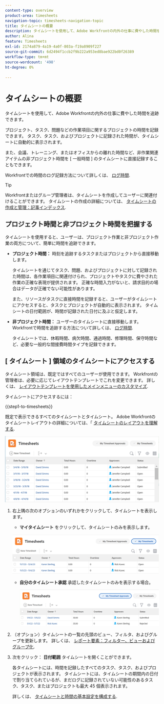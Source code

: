 ```yaml
---
content-type: overview
product-area: timesheets
navigation-topic: timesheets-navigation-topic
title: タイムシートの概要
description: タイムシートを使用して、Adobe Workfrontの内外の仕事に費やした時間を追跡できます。
author: Alina
feature: Timesheets
exl-id: 2174a879-4a19-4a0f-803a-f19a8909f227
source-git-commit: 6d2494f1ccb2f9b222a953ed8bae922bd0f26389
workflow-type: tm+mt
source-wordcount: '498'
ht-degree: 0%

---
```


# タイムシートの概要

タイムシートを使用して、Adobe Workfrontの内外の仕事に費やした時間を追跡できます。

プロジェクト、タスク、問題などの作業項目に関するプロジェクトの時間を記録できます。 タスク、タスク、およびプロジェクトに記録された時間が、タイムシートに自動的に表示されます。

また、会議、トレーニング、またはオフィスからの離れた時間など、非作業関連アイテムの非プロジェクト時間を [ 一般時間 ] のタイムシートに直接記録することもできます。

Workfrontでの時間のログ記録方法について詳しくは、 [ログ時間](../../timesheets/create-and-manage-timesheets/log-time.md).

>[!TIP]
>
>Workfrontまたはグループ管理者は、タイムシートを作成してユーザーに関連付けることができます。 タイムシートの作成の詳細については、 [タイムシートの作成と管理：記事インデックス](../create-and-manage-timesheets/create-and-manage-timesheets.md).


## プロジェクト時間と非プロジェクト時間を把握する

タイムシートを使用すると、ユーザーは、プロジェクト作業と非プロジェクト作業の両方について、簡単に時間を追跡できます。

* **プロジェクト時間：** 時刻を追跡するタスクまたはプロジェクトから直接移動します。

  タイムシートを通じてタスク、問題、およびプロジェクトに対して記録された時間は、各作業項目に関連付けられ、プロジェクトやタスクに費やされた作業の正確な表現が提供されます。 正確な時間入力がないと、請求目的の場合はデータが正確でない可能性があります。

  また、リソースがタスクに直接時間を記録すると、ユーザーがタイムシートにアクセスすると、タスクとプロジェクトが自動的に表示されます。 タイムシートの日付範囲が、時間が記録された日付に及ぶと仮定します。

* **非プロジェクト時間：** ユーザーのタイムシートに直接移動します。 Workfrontで時間を追跡する方法について詳しくは、   [ログ時間](../../timesheets/create-and-manage-timesheets/log-time.md).

  タイムシートでは、休暇時間、病欠時間、通過時間、修理時間、保守時間など、必要な一般的な間接費時間タイプを記録できます。

## [ タイムシート ] 領域のタイムシートにアクセスする

タイムシート領域は、既定ではすべてのユーザーが使用できます。 Workfrontの管理者は、必要に応じてレイアウトテンプレートでこれを変更できます。 詳しくは、 [レイアウトテンプレートを使用したメインメニューのカスタマイズ](/help/quicksilver/administration-and-setup/customize-workfront/use-layout-templates/customize-main-menu.md).

タイムシートにアクセスするには：

{{step1-to-timesheets}}

既定で表示できるすべてのタイムシートとタイムシート。 Adobe Workfrontのタイムシートレイアウトの詳細については、「 [タイムシートのレイアウトを理解する](../../timesheets/timesheets/timesheet-layout.md).

![](assets/all-timesheets-list-nwe-350x68.png)

1. 右上隅の次のオプションのいずれかをクリックして、タイムシートを表示します。

   * **マイタイムシート** をクリックして、タイムシートのみを表示します。

   ![](assets/my-timesheets-list-various-statuses-nwe-350x60.png)

   * **自分のタイムシート承認** 承認したタイムシートのみを表示する場合。

     ![](assets/timesheets-i-approve-list-with0filters-new-nwe-350x61.png)


1. （オプション）タイムシートの一覧の先頭のビュー、フィルタ、およびグループを更新します。 詳しくは、 [レポート要素：フィルター、ビューおよびグループ化](../../reports-and-dashboards/reports/reporting-elements/reporting-elements-overview.md).

1. 次をクリック： **日付範囲** タイムシートを開くことができます。

   各タイムシートには、時間を記録したすべてのタスク、タスク、およびプロジェクトが表示されます。 タイムシートには、タイムシートの期間内の日付で割り当てられているが、まだログに記録されていない可能性のあるタスク、タスク、またはプロジェクトも最大 45 個表示されます。

   詳しくは、 [タイムシートと時間の基本設定を構成する](../../administration-and-setup/set-up-workfront/configure-timesheets-schedules/timesheet-and-hour-preferences.md).
